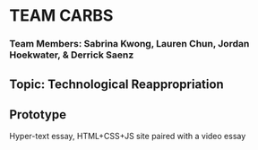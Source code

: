 <h1>TEAM CARBS</h1>
<h3>Team Members: Sabrina Kwong, Lauren Chun, Jordan Hoekwater, & Derrick Saenz</h3>

<h2>Topic: Technological Reappropriation</h2>

<h2>Prototype</h2>
<p>
Hyper-text essay, HTML+CSS+JS site paired with a video essay
</p>
